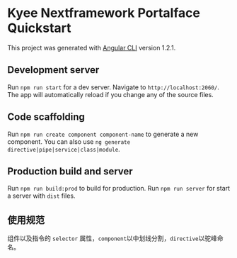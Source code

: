 # Kyee Nextframework Portalface Quickstart

This project was generated with [Angular CLI](https://github.com/angular/angular-cli) version 1.2.1.

## Development server

Run `npm run start` for a dev server. Navigate to `http://localhost:2060/`. The app will automatically reload if you change any of the source files.

## Code scaffolding

Run `npm run create component component-name` to generate a new component. You can also use `ng generate directive|pipe|service|class|module`.

## Production build and server

Run `npm run build:prod` to build for production. 
Run `npm run server` for start a server with `dist` files.

## 使用规范

组件以及指令的 `selector` 属性，`component`以中划线分割，`directive`以驼峰命名。